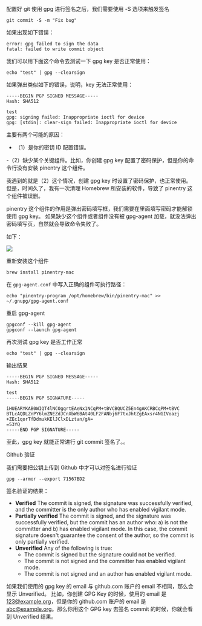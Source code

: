 
配置好 git 使用 gpg 进行签名之后，我们需要使用 -S 选项来触发签名

```
git commit -S -m "Fix bug"
```

如果出现如下错误：

```
error: gpg failed to sign the data
fatal: failed to write commit object
```

我们可以用下面这个命令去测试一下 gpg key 是否正常使用：
```
echo "test" | gpg --clearsign
```

如果弹出类似如下的错误，说明，key 无法正常使用：

```
-----BEGIN PGP SIGNED MESSAGE-----
Hash: SHA512

test
gpg: signing failed: Inappropriate ioctl for device
gpg: [stdin]: clear-sign failed: Inappropriate ioctl for device
```

主要有两个可能的原因：

- （1）是你的密钥 ID 配置错误。

-（2）缺少某个关键组件。比如，你创建 gpg key 配置了密码保护，但是你的命令行没有安装 pinentry 这个组件。

我遇到的就是（2）这个情况，创建 gpg key 时设置了密码保护，也正常使用。
但是，时间久了，我有一次清理 Homebrew 所安装的软件，导致了 pinentry 这个组件被误删。

pinentry 这个组件的作用是弹出密码填写框，我们需要在里面填写密码才能解锁使用 gpg key。
如果缺少这个组件或者组件没有被 gpg-agent 加载，就没法弹出密码填写页，自然就会导致命令失败了。

如下：

![](https://us-article-images.oss-cn-shanghai.aliyuncs.com/screenshots/pinentry_mac.jpg)


重新安装这个组件

```
brew install pinentry-mac
```

在 `gpg-agent.conf` 中写入正确的组件可执行路径：

```
echo "pinentry-program /opt/homebrew/bin/pinentry-mac" >> ~/.gnupg/gpg-agent.conf

```

重启 gpg-agent

```
gpgconf --kill gpg-agent
gpgconf --launch gpg-agent
```

再次测试 gpg key 是否工作正常
```
echo "test" | gpg --clearsign
```

输出结果
```
-----BEGIN PGP SIGNED MESSAGE-----
Hash: SHA512

test
-----BEGIN PGP SIGNATURE-----

iHUEARYKAB0WIQT4lNCOgqrtEAeNx1NCqPM+tBVCBQUCZ5En4gAKCRBCqPM+tBVC
BTLcAQDLZnPY6lmZNEZdJCnXbW6BAt40LF2FANbj6F7txJhtZgEAxsr4NGIVoazj
+ZEc1qorTfDdmukKElJClxDLztan/gA=
=53YQ
-----END PGP SIGNATURE-----
```


至此，gpg key 就能正常进行 git commit 签名了。。


Github 验证

我们需要把公钥上传到 Github 中才可以对签名进行验证

```
gpg --armor --export 71567BD2
```

签名验证的结果：

- **Verified**    The commit is signed, the signature was successfully verified, and the committer is the only author who has enabled vigilant mode.
- **Partially verified**  The commit is signed, and the signature was successfully verified, but the commit has an author who: a) is not the committer and b) has enabled vigilant mode. In this case, the commit signature doesn't guarantee the consent of the author, so the commit is only partially verified.
- **Unverified**  Any of the following is true:
    - The commit is signed but the signature could not be verified.
    - The commit is not signed and the committer has enabled vigilant mode.
    - The commit is not signed and an author has enabled vigilant mode.

如果我们使用的 gpg key 的 email 与 github.com 账户的 email 不相同，那么会显示 Unverified。
比如，你创建 GPG Key 的时候，使用的 email 是 123@example.org，但是你的 github.com 账户的 email 是 abc@example.org。那么你用这个 GPG key 去签名 commit 的时候，你就会看到 Unverified 结果。












